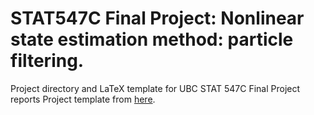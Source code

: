 # STAT547C Final Project: Nonlinear state estimation method: particle filtering.
Project directory and LaTeX template for UBC STAT 547C Final Project reports
Project template from [here](https://github.com/ben-br/stat-547c-template).

